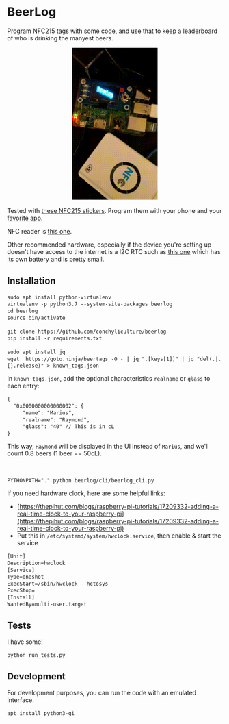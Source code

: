 # BeerLog

Program NFC215 tags with some code, and use that to keep a leaderboard of who is drinking the manyest beers.


<p align="center"><img src='doc/cheers.gif' width="200"/></p>

Tested with [these NFC215 stickers](https://www.aliexpress.com/item/32817199724.html). Program them with your phone and your [favorite app](https://github.com/HiddenRamblings/TagMo).

NFC reader is [this one](https://www.aliexpress.com/item/32548770388.html).

Other recommended hardware, especially if the device you're setting up doesn't have access to the internet is a I2C RTC such as [this one](https://www.aliexpress.com/item/32881077060.html) which has its own battery and is pretty small.

## Installation

```
sudo apt install python-virtualenv
virtualenv -p python3.7 --system-site-packages beerlog
cd beerlog
source bin/activate

git clone https://github.com/conchyliculture/beerlog
pip install -r requirements.txt

sudo apt install jq
wget  https://goto.ninja/beertags -O - | jq ".[keys[1]]" | jq "del(.|.[].release)" > known_tags.json
```

In `known_tags.json`, add the optional characteristics `realname` or `glass` to each entry:
```
{
  "0x0000000000000002": {
     "name": "Marius",
     "realname": "Raymond",
     "glass": "40" // This is in cL
}
```

This way, `Raymond` will be displayed in the UI instead of `Marius`, and we'll count 0.8 beers (1 beer == 50cL).


```


PYTHONPATH="." python beerlog/cli/beerlog_cli.py
```

If you need hardware clock, here are some helpful links:

  * [https://thepihut.com/blogs/raspberry-pi-tutorials/17209332-adding-a-real-time-clock-to-your-raspberry-pi](https://thepihut.com/blogs/raspberry-pi-tutorials/17209332-adding-a-real-time-clock-to-your-raspberry-pi)
  * Put this in `/etc/systemd/system/hwclock.service`, then enable & start the service

```
[Unit]
Description=hwclock
[Service]
Type=oneshot
ExecStart=/sbin/hwclock --hctosys
ExecStop=
[Install]
WantedBy=multi-user.target
```

## Tests

I have some!

```
python run_tests.py
```

## Development

For development purposes, you can run the code with an emulated interface.

```
apt install python3-gi
```
